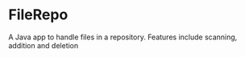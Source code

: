 # FileRepo
A Java app to handle files in a repository. Features include scanning, addition and deletion
